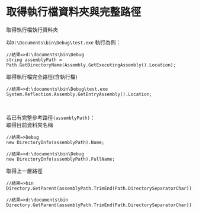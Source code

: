 # 取得執行檔資料夾與完整路徑


取得執行檔執行資料夾 


以`D:\Documents\bin\Debug\test.exe` 執行為例：  

```CSharp
//結果=>d:\documents\bin\Debug
string assemblyPath = Path.GetDirectoryName(Assembly.GetExecutingAssembly().Location);
```

取得執行檔完全路徑(含執行檔)

```CSharp
//結果=>d:\documents\bin\Debug\test.exe
System.Reflection.Assembly.GetEntryAssembly().Location;
```
<br/>

若已有完整參考路徑`(assemblyPath)`：  
取得目前資料夾名稱  

```CSharp
//結果=>Debug
new DirectoryInfo(assemblyPath).Name;

//結果=>d:\documents\bin\Debug
new DirectoryInfo(assemblyPath).FullName;
```  

取得上一層路徑

```CSharp
//結果=>bin
Directory.GetParent(assemblyPath.TrimEnd(Path.DirectorySeparatorChar)).Name;

//結果=>d:\documents\bin
Directory.GetParent(assemblyPath.TrimEnd(Path.DirectorySeparatorChar)).FullName;
```
